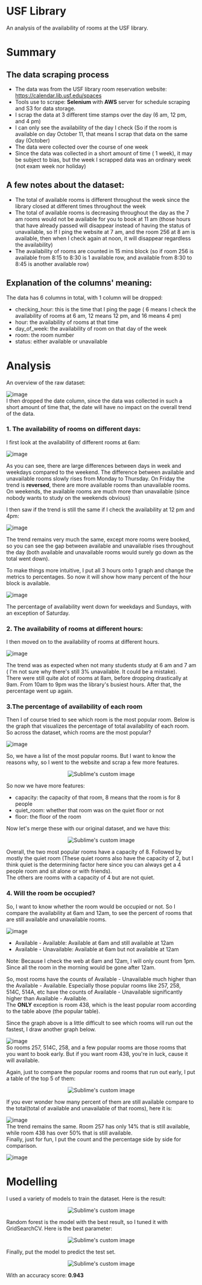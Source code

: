 # USF Library
An analysis of the availability of rooms at the USF library. 

# Summary
## The data scraping process
- The data was from the USF library room reservation website: https://calendar.lib.usf.edu/spaces
- Tools use to scrape: **Selenium** with **AWS** server for schedule scraping and S3 for data storage.
- I scrap the data at 3 different time stamps over the day (6 am, 12 pm, and 4 pm)
- I can only see the availability of the day I check (So if the room is available on day October 11, that means I scrap that data on the same day (October)
- The data were collected over the course of one week
- Since the data was collected in a short amount of time ( 1 week), it may be subject to bias, but the week I scrapped data was an ordinary week (not exam week nor holiday)

## A few notes about the dataset:
- The total of available rooms is different throughout the week since the library closed at different times throughout the week
- The total of available rooms is decreasing throughout the day as the 7 am rooms would not be available for you to book at 11 am (those hours that have already passed will disappear instead of having the status of unavailable, so If I ping the website at 7 am, and the room 256 at 8 am is available, then when I check again at noon, it will disappear regardless the availability)
- The availability of rooms are counted in 15 mins block (so if room 256 is available from 8:15 to 8:30 is 1 available row, and available from 8:30 to 8:45 is another available row)

## Explanation of the columns' meaning:  
The data has 6 columns in total, with 1 column will be dropped:
- checking_hour: this is the time that I ping the page ( 6 means I check the availability of rooms at 6 am, 12 means 12 pm, and 16 means 4 pm)
- hour: the availability of rooms at that time 
- day_of_week: the availability of room on that day of the week
- room: the room number
- status: either available or unavailable

# Analysis
An overview of the raw dataset:  

![image](https://user-images.githubusercontent.com/88282475/197417139-0b498b9f-cabb-43e0-a3ad-373ee736c4ae.png)  
I then dropped the date column, since the data was collected in such a short amount of time that, the date will have no impact on the overall trend of the data.

### 1. The availability of rooms on different days:
I first look at the availability of different rooms at 6am:  

![image](https://user-images.githubusercontent.com/88282475/197418592-536afefb-0a74-4881-9c65-834e9e75b1b0.png)  
  
As you can see, there are large differences between days in week and weekdays compared to the weekend. The difference between available and unavailable rooms slowly rises from Monday to Thursday. On Friday the trend is **reversed**, there are more available rooms than unavailable rooms. On weekends, the available rooms are much more than unavailable (since nobody wants to study on the weekends obvious)   

I then saw if the trend is still the same if I check the availability at 12 pm and 4pm:  

![image](https://user-images.githubusercontent.com/88282475/197418185-776799aa-76cd-4001-87aa-120c5280eee1.png)  
  
The trend remains very much the same, except more rooms were booked, so you can see the gap between available and unavailable rises throughout the day (both available and unavailable rooms would surely go down as the total went down).    
   
To make things more intuitive, I put all 3 hours onto 1 graph and change the metrics to percentages. So now it will show how many percent of the hour block is available.   
   
![image](https://user-images.githubusercontent.com/88282475/197418831-bdd70d15-0047-4998-a9f0-faf8c51d18b4.png)  
  
The percentage of availability went down for weekdays and Sundays, with an exception of Saturday.   
### 2. The availability of rooms at different hours:
I then moved on to the availability of rooms at different hours.    
   
![image](https://user-images.githubusercontent.com/88282475/197419159-37ed4abb-bf39-4e5e-bb66-52fa83184740.png)   
  
The trend was as expected when not many students study at 6 am and 7 am ( I'm not sure why there's still 3% unavailable. It could be a mistake).  
There were still quite alot of rooms at 8am, before dropping drastically at 9am. From 10am to 9pm was the library's busiest hours. After that, the percentage went up again.
   
### 3.The percentage of availability of each room
Then I of course tried to see which room is the most popular room. Below is the graph that visualizes the percentage of total availability of each room. So across the dataset, which rooms are the most popular?   
   
![image](https://user-images.githubusercontent.com/88282475/197419558-fc79b073-819d-45d2-9ccd-df956a8bf022.png)
   
So, we have a list of the most popular rooms. But I want to know the reasons why, so I went to the website and scrap a few more features.   
   
<p align="center">
  <img src="https://user-images.githubusercontent.com/88282475/197419667-5a670350-e9f6-412d-ad10-3756a3f0233b.png" alt="Sublime's custom image"/>
</p>

So now we have more features:
- capacity: the capacity of that room, 8 means that the room is for 8 people
- quiet_room: whether that room was on the quiet floor or not
- floor: the floor of the room

Now let's merge these with our original dataset, and we have this:   

<p align="center">
  <img src="https://user-images.githubusercontent.com/88282475/197419898-2d7f0ba1-9089-47fb-8ec9-c628777443f1.png" alt="Sublime's custom image"/>
</p>

Overall, the two most popular rooms have a capacity of 8. Followed by mostly the quiet room (These quiet rooms also have the capacity of 2, but I think quiet is the determining factor here since you can always get a 4 people room and sit alone or with friends).     
The others are rooms with a capacity of 4 but are not quiet.

### 4. Will the room be occupied?
So, I want to know whether the room would be occupied or not. So I compare the availability at 6am and 12am, to see the percent of rooms that are still available and unavailable rooms.   
    
 ![image](https://user-images.githubusercontent.com/88282475/197420424-cbd035f1-e443-4718-8b8b-c59b6fb47712.png)
- Available - Available: Available at 6am and still available at 12am
- Available - Unavailable: Available at 6am but not available at 12am
    
Note: Because I check the web at 6am and 12am, I will only count from 1pm. Since all the room in the morning would be gone after 12am.  
    
So, most rooms have the counts of Available - Unavailable much higher than the Available - Available. Especially those popular rooms like 257, 258, 514C, 514A, etc have the counts of Available - Unavailable significantly higher than Available - Available.    
The **ONLY** exception is room 438, which is the least popular room according to the table above (the popular table).  
    
Since the graph above is a little difficult to see which rooms will run out the fastest, I draw another graph below.    
    
![image](https://user-images.githubusercontent.com/88282475/197421149-f78543f2-c97f-4941-b51b-61862d012489.png)   
So rooms 257, 514C, 258, and a few popular rooms are those rooms that you want to book early. But if you want room 438, you're in luck, cause it will available.    
     
Again, just to compare the popular rooms and rooms that run out early, I put a table of the top 5 of them:    
    
<p align="center">
  <img src="https://user-images.githubusercontent.com/88282475/197421234-ddd7a7ac-df2f-48c7-9211-05aea0ebeb53.png" alt="Sublime's custom image"/>
</p>
    
If you ever wonder how many percent of them are still available compare to the total(total of available and unavailable of that rooms), here it is:   
    
![image](https://user-images.githubusercontent.com/88282475/197421650-ab526c14-aab4-4916-a3bc-a1d7052dd238.png)    
The trend remains the same. Room 257 has only 14% that is still available, while room 438 has over 50% that is still available.    
Finally, just for fun, I put the count and the percentage side by side for comparison.    
     
![image](https://user-images.githubusercontent.com/88282475/197421849-59d3fe32-b0f5-4852-82ae-ef35e36a69f6.png)

# Modelling 
I used a variety of models to train the dataset. Here is the result:   
    
<p align="center">
  <img src="https://user-images.githubusercontent.com/88282475/197426870-d9476231-5561-4223-ba42-2d430288012c.png" alt="Sublime's custom image"/>
</p>

Random forest is the model with the best result, so I tuned it with GridSearchCV. Here is the best parameter:

<p align="center">
  <img src="https://user-images.githubusercontent.com/88282475/197427161-d01f7e5a-02b4-47d2-8674-ae37af5c7d0c.png" alt="Sublime's custom image"/>
</p>
    
Finally, put the model to predict the test set.    

<p align="center">
  <img src="https://user-images.githubusercontent.com/88282475/197427227-cca57453-ea2d-4ac9-9b9b-a97b73647a79.png" alt="Sublime's custom image"/>
</p>

    
With an accuracy score: **0.943**

